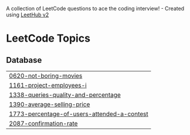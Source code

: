A collection of LeetCode questions to ace the coding interview! - Created using [LeetHub v2](https://github.com/arunbhardwaj/LeetHub-2.0)
<!---LeetCode Topics Start-->
# LeetCode Topics
## Database
|  |
| ------- |
| [0620-not-boring-movies](https://github.com/Bhushan-Thombre/Leetcode/tree/master/0620-not-boring-movies) |
| [1161-project-employees-i](https://github.com/Bhushan-Thombre/Leetcode/tree/master/1161-project-employees-i) |
| [1338-queries-quality-and-percentage](https://github.com/Bhushan-Thombre/Leetcode/tree/master/1338-queries-quality-and-percentage) |
| [1390-average-selling-price](https://github.com/Bhushan-Thombre/Leetcode/tree/master/1390-average-selling-price) |
| [1773-percentage-of-users-attended-a-contest](https://github.com/Bhushan-Thombre/Leetcode/tree/master/1773-percentage-of-users-attended-a-contest) |
| [2087-confirmation-rate](https://github.com/Bhushan-Thombre/Leetcode/tree/master/2087-confirmation-rate) |
<!---LeetCode Topics End-->